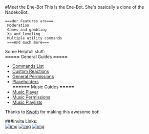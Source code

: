#Meet the Ene-Bot
This is the Ene-Bot. She's basically a clone of the NadekoBot. 

```
===Her Features are===
 Moderation
 Games and gambling
 Xp and leveling
 Multiple utility commands
 ===And much more===
```
Some Helpfull stuff:  
**=====** General Guides **=====**
- [Commands List](http://enecmdlist.readthedocs.io/en/latest/Commands%20List/)  
- [Custom Reactions](http://enecmdlist.readthedocs.io/en/latest/Custom%20Reactions/)  
- [General Permissions](http://enecmdlist.readthedocs.io/en/latest/Permissions%20System/)  
- [Placeholders](http://enecmdlist.readthedocs.io/en/latest/Placeholders/)  
**======** Music Guides **=====**
- [Music Player](http://enecmdlist.readthedocs.io/en/latest/Player)  
- [Music Permissions](http://enecmdlist.readthedocs.io/en/latest/Permissions/)   
- [Music Playlists](http://enecmdlist.readthedocs.io/en/latest/Playlists)    

Thanks to [Kwoth](https://github.com/Kwoth/NadekoBot) for making this awesome bot!

###Invite Links:	
[![img][img3]](https://gremagol.com/ene)
[![img][img2]](https://gremagol.com/inv-ene)
[![img][img1]](https://gremagol.com/discord)

[img1]: https://i.imgur.com/1XfvrNL.png
[img2]: https://i.imgur.com/opqiNVO.png
[img3]: https://i.imgur.com/fFdUmKD.png